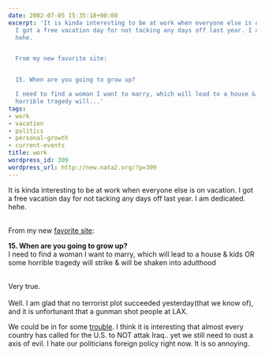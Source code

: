 ```yaml
---
date: 2002-07-05 15:35:18+00:00
excerpt: 'It is kinda interesting to be at work when everyone else is on vacation.
  I got a free vacation day for not tacking any days off last year. I am dedicated.
  hehe.


  From my new favorite site:


  15. When are you going to grow up?

  I need to find a woman I want to marry, which will lead to a house & kids OR some
  horrible tragedy will...'
tags:
- work
- vacation
- politics
- personal-growth
- current-events
title: work
wordpress_id: 309
wordpress_url: http://new.nata2.org/?p=309
---
```


It is kinda interesting to be at work when everyone else is on vacation. I got a free vacation day for not tacking any days off last year. I am dedicated. hehe.<br/><br/>

From my new <a href="http://www.cockeyed.com/">favorite site</a>:<br/>

<b>15. When are you going to grow up?</b><br/>
I need to find a woman I want to marry, which will lead to a house & kids OR some horrible tragedy will strike & will be shaken into adulthood<br/><br/>

Very true.<br/><br/>Well. I am glad that no terrorist plot succeeded yesterday(that we know of), and it is unfortunant that a gunman shot people at LAX.

We could be in for some <a href="http://www.cnn.com/2002/US/07/05/iraq.usa.reut/index.html">trouble</a>. I think it is interesting that almost every country has called for the U.S. to NOT attak Iraq.. yet we still need to oust a axis of evil. I hate our politicians foreign policy right now. It is so annoying.